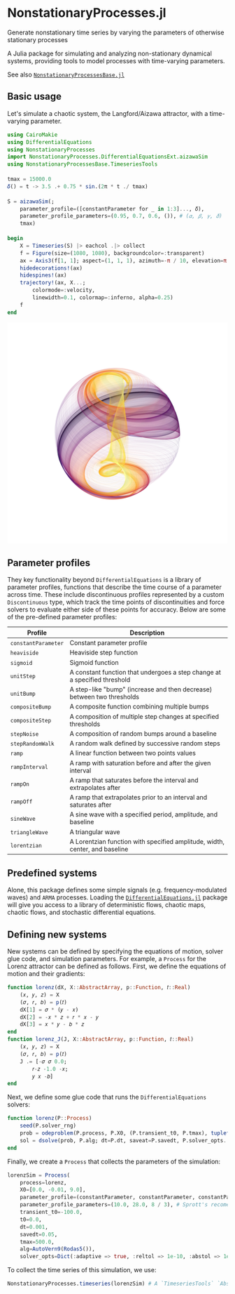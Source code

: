 # NonstationaryProcesses.jl
Generate nonstationary time series by varying the parameters of otherwise stationary processes

A Julia package for simulating and analyzing non-stationary dynamical systems, providing tools to model processes with time-varying parameters.

See also [`NonstationaryProcessesBase.jl`](https://github.com/brendanjohnharris/NonstationaryProcessesBase.jl)

## Basic usage
Let's simulate a chaotic system, the Langford/Aizawa attractor, with a time-varying parameter.
```julia
using CairoMakie
using DifferentialEquations
using NonstationaryProcesses
import NonstationaryProcesses.DifferentialEquationsExt.aizawaSim
using NonstationaryProcessesBase.TimeseriesTools

tmax = 15000.0
𝛿() = t -> 3.5 .+ 0.75 * sin.(2π * t ./ tmax)

S = aizawaSim(;
    parameter_profile=([constantParameter for _ in 1:3]..., 𝛿),
    parameter_profile_parameters=(0.95, 0.7, 0.6, ()), # (𝛼, 𝛽, 𝛾, 𝛿)
    tmax)

begin
    X = Timeseries(S) |> eachcol .|> collect
    f = Figure(size=(1080, 1080), backgroundcolor=:transparent)
    ax = Axis3(f[1, 1]; aspect=(1, 1, 1), azimuth=-π / 10, elevation=π / 5)
    hidedecorations!(ax)
    hidespines!(ax)
    trajectory!(ax, X...;
        colormode=:velocity,
        linewidth=0.1, colormap=:inferno, alpha=0.25)
    f
end
```

![An example of a nonstationary time series generated by the `Langford` system](Langford.png)

## Parameter profiles
They key functionality beyond `DifferentialEquations` is a library of parameter profiles, functions that describe the time course of a parameter across time.
These include discontinuous profiles represented by a custom `Discontinuous` type, which track the time points of discontinuities and force solvers to evaluate either side of these points for accuracy.
Below are some of the pre-defined parameter profiles:

|Profile|Description|
|---|---|
|   `constantParameter`|	Constant parameter profile|
|   `heaviside`|	Heaviside step function|
|   `sigmoid`|	Sigmoid function|
|   `unitStep`|	A constant function that undergoes a step change at a specified threshold|
|   `unitBump`| A step-like "bump" (increase and then decrease) between two thresholds|
|   `compositeBump`|	A composite function combining multiple bumps|
|   `compositeStep`|	A composition of multiple step changes at specified thresholds|
|   `stepNoise`|	A composition of random bumps around a baseline|
|   `stepRandomWalk`|	A random walk defined by successive random steps|
|   `ramp`| A linear function between two points values|
|   `rampInterval`|	A ramp with saturation before and after the given interval|
|   `rampOn`|	A ramp that saturates before the interval and extrapolates after|
|   `rampOff`|	A ramp that extrapolates prior to an interval and saturates after|
|   `sineWave`|	A sine wave with a specified period, amplitude, and baseline|
|   `triangleWave`|	A triangular wave|
|   `lorentzian`|	A Lorentzian function with specified amplitude, width, center, and baseline|

## Predefined systems
Alone, this package defines some simple signals (e.g. frequency-modulated waves) and `ARMA` processes.
Loading the [`DifferentialEquations.jl`](https://github.com/SciML/DifferentialEquations.jl) package will give you access to a library of deterministic flows, chaotic maps, chaotic flows, and stochastic differential equations.

## Defining new systems
New systems can be defined by specifying the equations of motion, solver glue code, and simulation parameters.
For example, a `Process` for the Lorenz attractor can be defined as follows.
First, we define the equations of motion and their gradients:
```julia
function lorenz(dX, X::AbstractArray, p::Function, 𝑡::Real)
    (𝑥, 𝑦, 𝑧) = X
    (𝜎, 𝑟, 𝑏) = p(𝑡)
    dX[1] = 𝜎 * (𝑦 - 𝑥)
    dX[2] = -𝑥 * 𝑧 + 𝑟 * 𝑥 - 𝑦
    dX[3] = 𝑥 * 𝑦 - 𝑏 * 𝑧
end
function lorenz_J(J, X::AbstractArray, p::Function, 𝑡::Real)
    (𝑥, 𝑦, 𝑧) = X
    (𝜎, 𝑟, 𝑏) = p(𝑡)
    J .= [-𝜎 𝜎 0.0;
        𝑟-𝑧 -1.0 -𝑥;
        𝑦 𝑥 -𝑏]
end
```

Next, we define some glue code that runs the `DifferentialEquations` solvers:
```julia
function lorenz(P::Process)
    seed(P.solver_rng)
    prob = odeproblem(P.process, P.X0, (P.transient_t0, P.tmax), tuplef2ftuple(P.parameter_profile, P.parameter_profile_parameters), jac=lorenz_J)
    sol = dsolve(prob, P.alg; dt=P.dt, saveat=P.savedt, P.solver_opts...)
end
```

Finally, we create a `Process` that collects the parameters of the simulation:
```julia
lorenzSim = Process(
    process=lorenz,
    X0=[0.0, -0.01, 9.0],
    parameter_profile=(constantParameter, constantParameter, constantParameter),
    parameter_profile_parameters=(10.0, 28.0, 8 / 3), # Sprott's recomendation
    transient_t0=-100.0,
    t0=0.0,
    dt=0.001,
    savedt=0.05,
    tmax=500.0,
    alg=AutoVern9(Rodas5()),
    solver_opts=Dict(:adaptive => true, :reltol => 1e-10, :abstol => 1e-10, :maxiters => 1e7))
```

To collect the time series of this simulation, we use:
```julia
NonstationaryProcesses.timeseries(lorenzSim) # A `TimeseriesTools` `AbstractTimeSeries`
```
